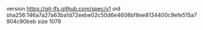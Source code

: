 version https://git-lfs.github.com/spec/v1
oid sha256:146a7a27a63ba1d72eebe02c50d6e4608bf8ee8134400c9efe515a7904c90beb
size 1079
